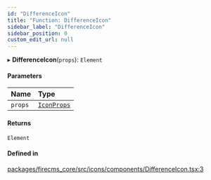 ```yaml
---
id: "DifferenceIcon"
title: "Function: DifferenceIcon"
sidebar_label: "DifferenceIcon"
sidebar_position: 0
custom_edit_url: null
---
```


▸ **DifferenceIcon**(`props`): `Element`

#### Parameters

| Name | Type |
| :------ | :------ |
| `props` | [`IconProps`](../types/IconProps.md) |

#### Returns

`Element`

#### Defined in

[packages/firecms_core/src/icons/components/DifferenceIcon.tsx:3](https://github.com/FireCMSco/firecms/blob/d45f3739/packages/firecms_core/src/icons/components/DifferenceIcon.tsx#L3)
